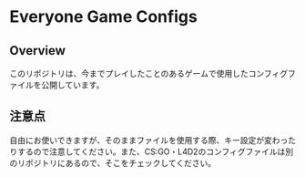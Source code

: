 # Everyone Game Configs

## Overview
このリポジトリは、今までプレイしたことのあるゲームで使用したコンフィグファイルを公開しています。

## 注意点
自由にお使いできますが、そのままファイルを使用する際、キー設定が変わったりするので注意してください。また、CS:GO・L4D2のコンフィグファイルは別のリポジトリにあるので、そこをチェックしてください。

